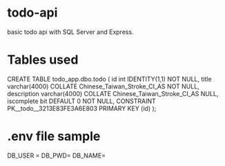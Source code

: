 # todo-api

basic todo api with SQL Server and Express.

# Tables used
CREATE TABLE todo_app.dbo.todo (
	id int IDENTITY(1,1) NOT NULL,
	title varchar(4000) COLLATE Chinese_Taiwan_Stroke_CI_AS NOT NULL,
	description varchar(4000) COLLATE Chinese_Taiwan_Stroke_CI_AS NULL,
	iscomplete bit DEFAULT 0 NOT NULL,
	CONSTRAINT PK__todo__3213E83FE3A6E803 PRIMARY KEY (id)
);

# .env file sample
DB_USER = <SQL Server Database username>
DB_PWD= <SQL Server Database password>
DB_NAME=<SQL Server Database name>


